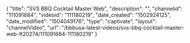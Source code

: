{
    "title": "SVS BBQ Cocktail Master Web",
    "description": "",
    "channelid": "111091684",
    "videoid": "111180219",
    "date_created": "1502924125",
    "date_modified": "1504049176",
    "type": "captivate",
    "layout": "channelVideo",
    "url": "\/bbbusa-latest-videos\/svs-bbq-cocktail-master-web-ft20274\/111091684-111180219"
}